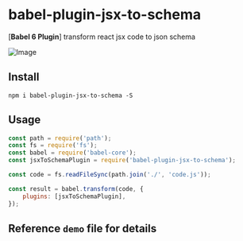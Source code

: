 # babel-plugin-jsx-to-schema

[**Babel 6 Plugin**] transform react jsx code to json schema 

![Image](https://img.alicdn.com/tfs/TB1DXxAH3TqK1RjSZPhXXXfOFXa-1331-827.png)

## Install
```
npm i babel-plugin-jsx-to-schema -S
```

## Usage

```javascript
const path = require('path');
const fs = require('fs');
const babel = require('babel-core');
const jsxToSchemaPlugin = require('babel-plugin-jsx-to-schema');

const code = fs.readFileSync(path.join('./', 'code.js'));

const result = babel.transform(code, {
    plugins: [jsxToSchemaPlugin],
});
```

## Reference `demo` file for details
